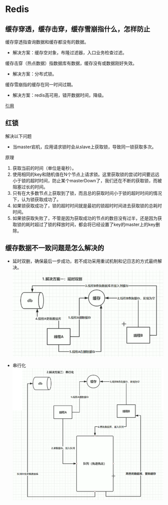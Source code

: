 # Redis

## 缓存穿透，缓存击穿，缓存雪崩指什么，怎样防止

缓存穿透指查询数据和缓存都没有的数据。

- 解决方案：缓存空对象，布隆过滤器，入口业务检查过滤。

缓存击穿（热点数据）指数据库有数据，缓存没有或数据刚好失效。

- 解决方案：分布式锁。

缓存雪崩指的缓存在同一时间过期。

- 解决方案：redis高可用，错开数据时间，降级。

[引用](https://blog.csdn.net/zeb_perfect/article/details/54135506)

## 红锁

解决以下问题

- 当master宕机，应用请求锁时会从slave上获取锁，导致同一锁获取多次。

原理

1. 获取当前的时间（单位是毫秒）。
2. 使用相同的key和随机值在N个节点上请求锁。这里获取锁的尝试时间要远远小于锁的超时时间，防止某个masterDown了，我们还在不断的获取锁，而被阻塞过长的时间。
3. 只有在大多数节点上获取到了锁，而且总的获取时间小于锁的超时时间的情况下，认为锁获取成功了。
4. 如果锁获取成功了，锁的超时时间就是最初的锁超时时间进去获取锁的总耗时时间。
5. 如果锁获取失败了，不管是因为获取成功的节点的数目没有过半，还是因为获取锁的耗时超过了锁的释放时间，都会将已经设置了key的master上的key删除。

## 缓存数据不一致问题是怎么解决的

- 延时双删，确保最后一步成功，若不成功采用重试机制和记日志的方式最终解决。
  ![延时双删流程图](assets/88a97f560da7a9ecc943436d91edbeada1a9b3c719272e2edae314a3b75e8021.png)  

- 串行化
  ![串行化流程图](assets/ab336698e85f17226bdf657918b71ebaf95e7a51d0fac249ff5a8ed7785d6917.png)  
